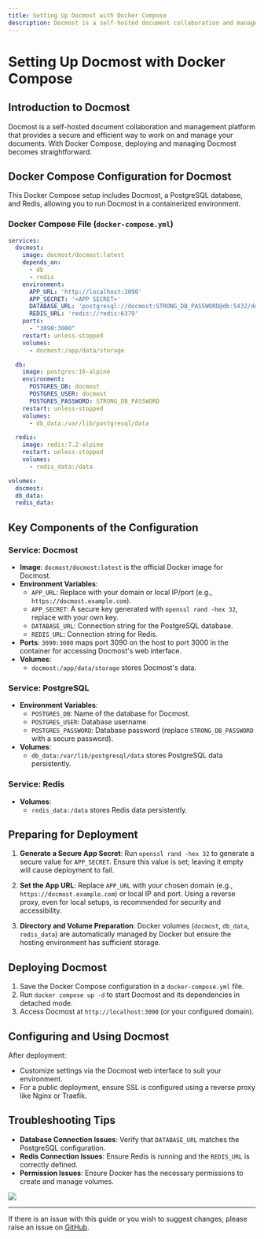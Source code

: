 ```yaml
---
title: Setting Up Docmost with Docker Compose
description: Docmost is a self-hosted document collaboration and management platform. This guide will help you set up Docmost using Docker Compose for a seamless and secure deployment.
---
```


# Setting Up Docmost with Docker Compose

## Introduction to Docmost

Docmost is a self-hosted document collaboration and management platform that provides a secure and efficient way to work on and manage your documents. With Docker Compose, deploying and managing Docmost becomes straightforward.

## Docker Compose Configuration for Docmost

This Docker Compose setup includes Docmost, a PostgreSQL database, and Redis, allowing you to run Docmost in a containerized environment.

### Docker Compose File (`docker-compose.yml`)

```yaml
services:
  docmost:
    image: docmost/docmost:latest
    depends_on:
      - db
      - redis
    environment:
      APP_URL: 'http://localhost:3090'
      APP_SECRET: '<APP SECRET>'
      DATABASE_URL: 'postgresql://docmost:STRONG_DB_PASSWORD@db:5432/docmost?schema=public'
      REDIS_URL: 'redis://redis:6379'
    ports:
      - "3090:3000"
    restart: unless-stopped
    volumes:
      - docmost:/app/data/storage

  db:
    image: postgres:16-alpine
    environment:
      POSTGRES_DB: docmost
      POSTGRES_USER: docmost
      POSTGRES_PASSWORD: STRONG_DB_PASSWORD
    restart: unless-stopped
    volumes:
      - db_data:/var/lib/postgresql/data

  redis:
    image: redis:7.2-alpine
    restart: unless-stopped
    volumes:
      - redis_data:/data

volumes:
  docmost:
  db_data:
  redis_data:
```

## Key Components of the Configuration

### Service: Docmost
- **Image**: `docmost/docmost:latest` is the official Docker image for Docmost.
- **Environment Variables**:
  - `APP_URL`: Replace with your domain or local IP/port (e.g., `https://docmost.example.com`).
  - `APP_SECRET`: A secure key generated with `openssl rand -hex 32`, replace with your own key.
  - `DATABASE_URL`: Connection string for the PostgreSQL database.
  - `REDIS_URL`: Connection string for Redis.
- **Ports**: `3090:3000` maps port 3090 on the host to port 3000 in the container for accessing Docmost's web interface.
- **Volumes**: 
  - `docmost:/app/data/storage` stores Docmost's data.

### Service: PostgreSQL
- **Environment Variables**:
  - `POSTGRES_DB`: Name of the database for Docmost.
  - `POSTGRES_USER`: Database username.
  - `POSTGRES_PASSWORD`: Database password (replace `STRONG_DB_PASSWORD` with a secure password).
- **Volumes**:
  - `db_data:/var/lib/postgresql/data` stores PostgreSQL data persistently.

### Service: Redis
- **Volumes**:
  - `redis_data:/data` stores Redis data persistently.

## Preparing for Deployment

1. **Generate a Secure App Secret**: Run `openssl rand -hex 32` to generate a secure value for `APP_SECRET`. Ensure this value is set; leaving it empty will cause deployment to fail.
   
2. **Set the App URL**: Replace `APP_URL` with your chosen domain (e.g., `https://docmost.example.com`) or local IP and port. Using a reverse proxy, even for local setups, is recommended for security and accessibility.

3. **Directory and Volume Preparation**: Docker volumes (`docmost`, `db_data`, `redis_data`) are automatically managed by Docker but ensure the hosting environment has sufficient storage.

## Deploying Docmost

1. Save the Docker Compose configuration in a `docker-compose.yml` file.
2. Run `docker compose up -d` to start Docmost and its dependencies in detached mode.
3. Access Docmost at `http://localhost:3090` (or your configured domain).

## Configuring and Using Docmost

After deployment:
- Customize settings via the Docmost web interface to suit your environment.
- For a public deployment, ensure SSL is configured using a reverse proxy like Nginx or Traefik.

## Troubleshooting Tips

- **Database Connection Issues**: Verify that `DATABASE_URL` matches the PostgreSQL configuration.
- **Redis Connection Issues**: Ensure Redis is running and the `REDIS_URL` is correctly defined.
- **Permission Issues**: Ensure Docker has the necessary permissions to create and manage volumes.

<a href="https://www.buymeacoffee.com/techdox"><img src="https://img.buymeacoffee.com/button-api/?text=Buy me a cup of tea&emoji=🍵&slug=techdox&button_colour=FFDD00&font_colour=000000&font_family=Cookie&outline_colour=000000&coffee_colour=ffffff" /></a>

---

If there is an issue with this guide or you wish to suggest changes, please raise an issue on [GitHub](https://github.com/Techdox/techdox-docs).

